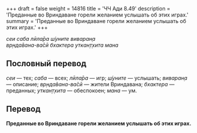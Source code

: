 +++
draft = false
weight = 14816
title = 'ЧЧ Ади 8.49'
description = 'Преданные во Вриндаване горели желанием услышать об этих играх.'
summary = 'Преданные во Вриндаване горели желанием услышать об этих играх.'
+++

_сеи саба лӣла̄ра ш́уните виваран̣а  
вр̣нда̄вана-ва̄сӣ бхактера уткан̣т̣хита мана_

## Пословный перевод

_сеи_ — тех; _саба_ — всех; _лӣла̄ра_ — игр; _ш́уните_ — услышать; _виваран̣а_ — описание; _вр̣нда̄вана_\-_ва̄сӣ_ — жители Вриндавана; _бхактера_ — преданных; _уткан̣т̣хита_ — обеспокоен; _мана_ — ум.

## Перевод

**Преданные во Вриндаване горели желанием услышать об этих играх.**
